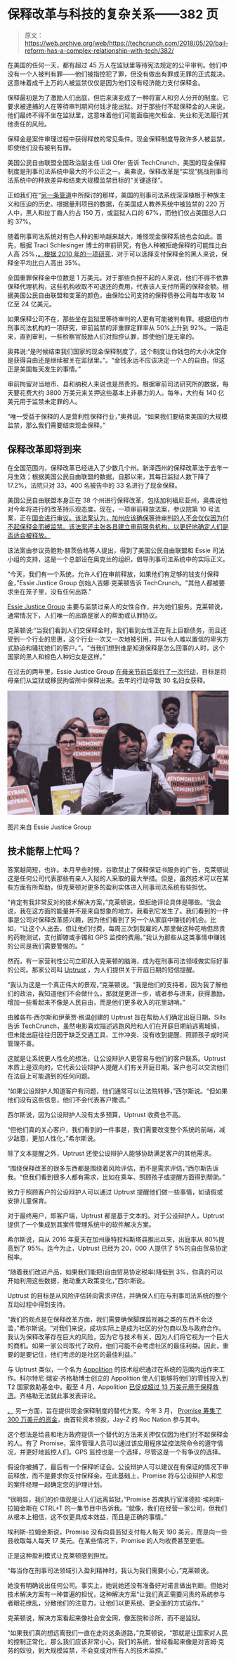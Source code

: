 # 保释改革与科技的复杂关系——382 页

> 原文：<https://web.archive.org/web/https://techcrunch.com/2018/05/20/bail-reform-has-a-complex-relationship-with-tech/382/>

在美国的任何一天，都有超过 45 万人在监狱里等待宪法规定的公平审判。他们中没有一个人被判有罪——他们被指控犯了罪，但没有做出有罪或无罪的正式裁决。这意味着成千上万的人被监禁仅仅是因为他们没有经济能力支付保释金。

保释最初是为了激励人们出庭，但后来演变成了一种将富人和穷人分开的制度。它要求被逮捕的人在等待审判期间付钱才能出狱。对于那些付不起保释金的人来说，他们最终不得不坐在监狱里，这意味着他们可能面临拖欠租金、失业和无法履行其他责任的风险。

保释金是案件审理过程中获得释放的常见条件。现金保释制度导致许多人被监禁，即使他们没有被判有罪。

美国公民自由联盟全国政治副主任 Udi Ofer 告诉 TechCrunch，美国的现金保释制度是刑事司法系统中最大的不公正之一。奥弗说，保释改革是“实现”挑战刑事司法系统中的种族差异和结束大规模监禁目标的“关键途径”。

正如我们在“[另一条管道](https://web.archive.org/web/20190115194919/https://techcrunch.com/2016/07/31/the-other-pipeline/)中所探讨的那样，美国的刑事司法系统深深植根于种族主义和压迫的历史。根据量刑项目的数据，在美国成人教养系统中被监禁的 220 万人中，黑人和拉丁裔人约占 150 万，或监狱人口的 67%，而他们仅占美国总人口的 37%。

随着刑事司法系统对有色人种的影响越来越大，难怪现金保释系统也会如此。首先，根据 Traci Schlesinger 博士的审前研究，有色人种被拒绝保释的可能性比白人高 25%，[。根据 2010 年的一项研究](https://web.archive.org/web/20190115194919/https://www.tandfonline.com/doi/abs/10.1080/07418820500088929)，对于可以选择支付保释金的黑人来说，保释金平均比白人高出 35%。

全国重罪保释金中位数是 1 万美元。对于那些负担不起的人来说，他们不得不依靠保释代理机构，这些机构收取不可退还的费用，代表该人支付所需的保释金额。根据美国公民自由联盟和变革的颜色，由保险公司支持的保释债券公司每年收取 14 亿至 24 亿美元。

如果保释公司不在，那些坐在监狱里等待审判的人更有可能被判有罪。根据纽约市刑事司法机构的一项研究，审前监禁的非重罪定罪率从 50%上升到 92%。一路走来，直到审判，一些检察官鼓励人们对指控认罪，即使他们是无辜的。

奥弗说:“是时候结束我们国家的现金保释制度了，这个制度让你钱包的大小决定你是获得自由还是继续被关在监狱里。”。“金钱永远不应该决定一个人的自由，但这正是美国每天发生的事情。”

审前拘留对当地市、县和纳税人来说也是昂贵的。根据审前司法研究所的数据，每天要花费大约 3800 万美元来关押这些基本上非暴力的人。每年，大约有 140 亿美元用于监禁未定罪的人。

“唯一受益于保释的人是营利性保释行业，”奥弗说。“如果我们要结束美国的大规模监禁，那么我们需要结束现金保释。”

## 保释改革即将到来

在全国范围内，保释改革已经进入了少数几个州。新泽西州的保释改革法于去年一月生效；根据美国公民自由联盟的数据，自那以来，其每日监狱人数下降了 17.2%，法院只对 33，400 名被告中的 33 名进行了现金保释。

美国公民自由联盟本身正在 38 个州进行保释改革，包括加利福尼亚州，奥弗说他对今年将进行的改革持乐观态度。现在，一项审前释放法案，参议院第 10 号法案，正在[国会进行审议。该法案认为，加州应该确保等待审判的人不会仅仅因为付不起保释金而被监禁。该法案还主张各县建立审前服务机构，以更好地确定人们是否适合被释放。](https://web.archive.org/web/20190115194919/https://leginfo.legislature.ca.gov/faces/billNavClient.xhtml?bill_id=201720180SB10)

该法案由参议员鲍勃·赫茨伯格等人提出，得到了美国公民自由联盟和 Essie 司法小组的支持，这是一个总部设在奥克兰的组织，倡导刑事司法系统中的实际正义。

“今天，我们有一个系统，允许人们在审前释放，如果他们有足够的钱支付保释金，”Essie Justice Group 创始人吉娜·克莱顿告诉 TechCrunch。"其他人都被要求坐在笼子里，没有任何出路."

[Essie Justice Group](https://web.archive.org/web/20190115194919/https://essiejusticegroup.org/) 主要与监禁过亲人的女性合作，并为她们服务。克莱顿说，通常情况下，人们唯一的出路是家人的帮助或认罪协议。

克莱顿说:“当我们看到人们交保释金时，我们看到女性正在背上巨额债务，而且还受到一个行业的恩惠，这个行业一次又一次地被引用，并以令人难以置信的卑劣方式胁迫和骚扰她们的客户。”。“当我们想到谁是知道保释是怎么回事的人时，这个国家的黑人和棕色人种妇女是这样。”

在过去的两年里，Essie Justice Group [在母亲节前后举行了一次行动](https://web.archive.org/web/20190115194919/https://mic.com/articles/189363/this-mothers-day-volunteers-are-paying-to-get-moms-out-of-jail-with-the-blackmamabailout-campaign#.P6kb0UiMP)，目标是将母亲们从监狱或移民拘留所中保释出来。去年的行动导致 30 名妇女获释。

![](img/bdd1841544d1c2db4fbf09c9d505787b.png)

图片来自 Essie Justice Group

## 技术能帮上忙吗？

答案越简短，也许。本月早些时候，谷歌禁止了保释保证书服务的广告，克莱顿说这是任何公司代表那些有亲人入狱的人采取的最大举措。但是，虽然技术可以在某些方面有所帮助，但克莱顿对更多的盈利实体进入刑事司法系统有些担忧。

“肯定有我非常反对的技术解决方案，”克莱顿说，但拒绝评论具体是哪些。“我会说，我在这方面的能量并不是来自想象的地方。我看到它发生了。我们看到的一件事是公司对保释改革感兴趣，因为他们看到了另一个从家庭中赚钱的机会。比如，“让这个人出去，但让他们付费，每周三次到我雇的人那里做这种花哨但昂贵的药物测试，支付脚镣或手镯和 GPS 监控的费用。”我认为那些从这类事情中赚钱的公司是我们需要警惕的。"

然而，有一家营利性公司立即跃入克莱顿的脑海，成为在刑事司法领域做实际好事的公司。那家公司叫 [Uptrust](https://web.archive.org/web/20190115194919/http://www.uptrust.co/) ，为人们提供关于开庭日期的短信提醒。

“我认为这是一个真正伟大的景观，”克莱顿说。“我是他们的支持者，因为我了解他们的政治，我知道他们不会做什么，那就是更进一步，或者参与进来，获得激励，增加一些看起来不像是人民自由，而是他们更多收入的花里胡哨。”

由雅各布·西尔斯和伊莱贾·格温创建的 Uptrust 旨在帮助人们确定出庭日期。Sills 告诉 TechCrunch，虽然电影喜欢描述逃跑风险和人们在开庭日期前逃离城镇，但未能出庭往往归因于缺乏交通工具、工作冲突、没有收到提醒、照顾孩子或时间管理不善。

这就是让系统更人性化的想法，让公设辩护人更容易与他们的客户联系。Uptrust 本质上是双向的，它代表公设辩护人提醒人们有关开庭日期。客户也可以交流他们在法庭上可能遇到的任何问题。

“如果公设辩护人知道客户有问题，他们通常可以让法院转移，”西尔斯说。“但如果他们没有这些信息，他们不会代表客户撒谎。”

西尔斯说，因为公设辩护人没有太多预算，Uptrust 收费也不高。

“但他们真的关心客户，我们看到的一件事是，我们需要改变整个系统的前端，减少敌意，更加人性化，”希尔斯说。

除了文本提醒之外，Uptrust 还使公设辩护人能够协助满足客户的其他需求。

“围绕保释改革的很多东西都是围绕着风险评估，而不是需求评估，”西尔斯告诉我。“但我们看到很多人都有需求，比如在乘车、照顾孩子或提醒方面得到帮助。”

致力于照顾客户的公设辩护人可以通过 Uptrust 提醒他们做一些事情，如请假或安排儿童保育。

对于最终用户，即客户端，Uptrust 都是基于文本的。对于公设辩护人，Uptrust 提供了一个集成到其案件管理系统中的软件解决方案。

希尔斯说，自从 2016 年夏天在加州康特拉科斯塔县推出以来，出庭率从 80%提高到了 95%。迄今为止，Uptrust 已经为 20，000 人提供了 5%的自由贸易协定税率。

“随着我们改进产品，如果我们能把(自由贸易协定税率)降低到 3%，你真的可以开始利用这些数据，推动重大政策变化，”西尔斯说。

Uptrust 的目标是从风险评估转向需求评估，并确保人们在与刑事司法系统的整个互动过程中得到支持。

“我们的观点是在保释改革方面，我们需要确保脚踝监视器之类的东西不会泛滥，”希尔斯说。“对我们来说，成功实际上是成为社区的分包商以及与政府合作。我认为保释改革存在巨大的风险，因为它与技术有关，因为人们将它视为一个巨大的商机。如果一家公司取代了政府，他们可能不会考虑社区的最佳利益。因此，重要的是要记住，他们考虑的是社区的最佳利益。”

与 Uptrust 类似，一个名为 [Appolition](https://web.archive.org/web/20190115194919/https://appolition.us/) 的技术组织通过在系统的范围内运作来工作。科尔特尼·瑞安·齐格勒博士创立的 Appolition 使人们能够将他们的零钱投入到 T2 国家救助基金中。截至 4 月，Appolition [已促成超过 13 万美元用于保释救济](https://web.archive.org/web/20190115194919/https://twitter.com/fakerapper/status/989877226341466113)。齐格勒无法就此事发表评论。

[、](https://web.archive.org/web/20190115194919/https://crunchbase.com/organization/promise) 另一方面，旨在提供现金保释制度的替代方案。今年 3 月， [Promise 筹集了 300 万美元的资金](https://web.archive.org/web/20190115194919/https://techcrunch.com/2018/03/19/jay-zs-roc-nation-and-first-round-capital-invest-3-million-in-bail-reform-startup-promise/)，由首轮资本领投，Jay-Z 的 Roc Nation 参与其中。

这个想法是给县和地方政府提供一个替代的方法来关押仅仅因为他们付不起保释金的人。有了 Promise，案件管理人员可以通过该应用程序监控法院命令的遵守情况，并更好地监控人们。GPS 监控也是一个选择，尽管这是一个有争议的选择。

假设你被捕了，最后有一个保释听证会。公设辩护人可以建议在有保证的情况下审前释放，而不是要求你支付保释金。在此基础上，Promise 将与公设辩护人和您的案件经理一起确定您的护理计划。

“很明显，我们的价值观是让人们远离监狱，”Promise 首席执行官淮德拉·埃利斯-拉姆金斯在 CTRL+T 的一集节目中告诉我。“就像，我们在经营一家公司，但我们从根本上相信，这不仅更具成本效益，而且是正确的事情。”

埃利斯-拉姆金斯说，Promise 没有向县监狱支付每人每天 190 美元，而是向一些县收取每人每天 17 美元。在某些情况下，Promise 的人均收费甚至更低。

正是这种盈利模式让克莱顿感到担忧。

“每当你在刑事司法领域引入盈利精神时，我认为我们需要小心，”克莱顿说。

她没有明确说出任何公司。事实上，她说她还没有准备好对诺言做出判断。但她对技术解决方案有一种普遍的担忧，这种解决方案“让我们真正需要问责的系统参与者眼花缭乱，分散他们的注意力，让他们以更系统、更全面的方式运作。”

克莱顿说，解决方案看起来像社会安全网，像医院和诊所，而不是监狱。

“如果我们真的想远离我们一直在走的这条道路，”克莱顿说，“那就是让国家对人民的控制正常化，那么我们应该非常小心，我们的系统，曾经看起来像是对吉姆·克劳的奴役，到大规模监禁，不会变成对所有人的技术监控。”